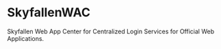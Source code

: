 # SkyfallenWAC
Skyfallen Web App Center for Centralized Login Services for Official Web Applications.
